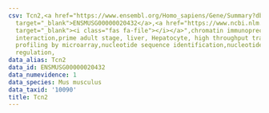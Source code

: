```yaml
---
csv: Tcn2,<a href="https://www.ensembl.org/Homo_sapiens/Gene/Summary?db=core;g=ENSMUSG00000020432"
  target="_blank">ENSMUSG00000020432</a>,<a href="https://www.ncbi.nlm.nih.gov/pubmed/23834426"
  target="_blank"><i class="fas fa-file"></i></a>",chromatin immunoprecipitation assay,direct
  interaction,prime adult stage, liver, Hepatocyte, high throughput transcription
  profiling by microarray,nucleotide sequence identification,nucleotide sequence identification,transcriptional
  regulation,
data_alias: Tcn2
data_id: ENSMUSG00000020432
data_numevidence: 1
data_species: Mus musculus
data_taxid: '10090'
title: Tcn2
---
```


